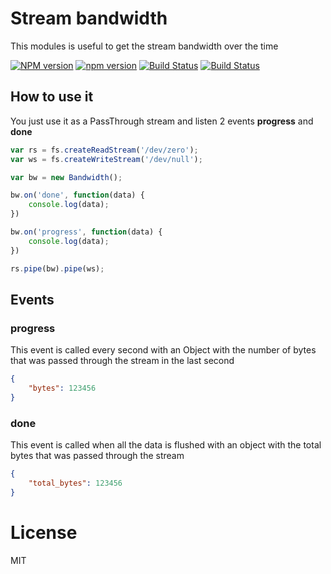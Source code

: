 # Stream bandwidth

This modules is useful to get the stream bandwidth over the time

[![NPM version](http://img.shields.io/npm/v/stream-bandwidth.svg?style=flat-square)](https://npmjs.org/package/stream-bandwidth)
[![npm version](https://badge.fury.io/js/stream-bandwidth.svg)](https://badge.fury.io/js/stream-bandwidth)
[![Build Status](https://snap-ci.com/pmarques/node-stream-bandwidth/branch/master/build_image)](https://snap-ci.com/pmarques/node-stream-bandwidth/branch/master)
[![Build Status](https://semaphoreci.com/api/v1/pmarques/node-stream-bandwidth/branches/master/badge.svg)](https://semaphoreci.com/pmarques/node-stream-bandwidth)

## How to use it

You just use it as a PassThrough stream and listen 2 events **progress** and **done**

```javascript
var rs = fs.createReadStream('/dev/zero');
var ws = fs.createWriteStream('/dev/null');

var bw = new Bandwidth();

bw.on('done', function(data) {
    console.log(data);
})

bw.on('progress', function(data) {
    console.log(data);
})

rs.pipe(bw).pipe(ws);
```

## Events

### progress

This event is called every second with an Object with the number of bytes that
 was passed through the stream in the last second

```json
{
    "bytes": 123456
}
```

### done

This event is called when all the data is flushed with an object with the total
 bytes that was passed through the stream

```json
{
    "total_bytes": 123456
}
```

# License

MIT
